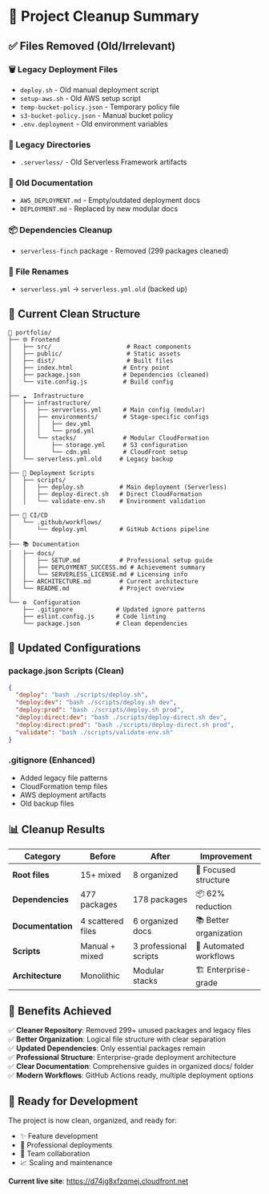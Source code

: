 # 🧹 Project Cleanup Summary

## ✅ Files Removed (Old/Irrelevant)

### 🗑️ Legacy Deployment Files
- `deploy.sh` - Old manual deployment script
- `setup-aws.sh` - Old AWS setup script  
- `temp-bucket-policy.json` - Temporary policy file
- `s3-bucket-policy.json` - Manual bucket policy
- `.env.deployment` - Old environment variables

### 📁 Legacy Directories
- `.serverless/` - Old Serverless Framework artifacts

### 📄 Old Documentation
- `AWS_DEPLOYMENT.md` - Empty/outdated deployment docs
- `DEPLOYMENT.md` - Replaced by new modular docs

### 📦 Dependencies Cleanup
- `serverless-finch` package - Removed (299 packages cleaned)

### 🔄 File Renames
- `serverless.yml` → `serverless.yml.old` (backed up)

## 🎯 Current Clean Structure

```
📁 portfolio/
├── 🌐 Frontend
│   ├── src/                     # React components
│   ├── public/                  # Static assets
│   ├── dist/                    # Built files
│   ├── index.html              # Entry point
│   ├── package.json            # Dependencies (cleaned)
│   └── vite.config.js          # Build config
│
├── ☁️  Infrastructure
│   ├── infrastructure/
│   │   ├── serverless.yml      # Main config (modular)
│   │   ├── environments/       # Stage-specific configs
│   │   │   ├── dev.yml
│   │   │   └── prod.yml
│   │   └── stacks/             # Modular CloudFormation
│   │       ├── storage.yml     # S3 configuration
│   │       └── cdn.yml         # CloudFront setup
│   └── serverless.yml.old     # Legacy backup
│
├── 🚀 Deployment Scripts
│   ├── scripts/
│   │   ├── deploy.sh          # Main deployment (Serverless)
│   │   ├── deploy-direct.sh   # Direct CloudFormation
│   │   └── validate-env.sh    # Environment validation
│
├── 🔄 CI/CD
│   └── .github/workflows/
│       └── deploy.yml         # GitHub Actions pipeline
│
├── 📚 Documentation
│   ├── docs/
│   │   ├── SETUP.md           # Professional setup guide
│   │   ├── DEPLOYMENT_SUCCESS.md # Achievement summary
│   │   └── SERVERLESS_LICENSE.md # Licensing info
│   ├── ARCHITECTURE.md        # Current architecture
│   └── README.md              # Project overview
│
└── ⚙️  Configuration
    ├── .gitignore            # Updated ignore patterns
    ├── eslint.config.js      # Code linting
    └── package.json          # Clean dependencies
```

## 🔧 Updated Configurations

### package.json Scripts (Clean)
```json
{
  "deploy": "bash ./scripts/deploy.sh",
  "deploy:dev": "bash ./scripts/deploy.sh dev", 
  "deploy:prod": "bash ./scripts/deploy.sh prod",
  "deploy:direct:dev": "bash ./scripts/deploy-direct.sh dev",
  "deploy:direct:prod": "bash ./scripts/deploy-direct.sh prod",
  "validate": "bash ./scripts/validate-env.sh"
}
```

### .gitignore (Enhanced)
- Added legacy file patterns
- CloudFormation temp files
- AWS deployment artifacts
- Old backup files

## 📊 Cleanup Results

| Category | Before | After | Improvement |
|----------|--------|-------|-------------|
| **Root files** | 15+ mixed | 8 organized | 🎯 Focused structure |
| **Dependencies** | 477 packages | 178 packages | 📦 62% reduction |
| **Documentation** | 4 scattered files | 6 organized docs | 📚 Better organization |
| **Scripts** | Manual + mixed | 3 professional scripts | 🚀 Automated workflows |
| **Architecture** | Monolithic | Modular stacks | 🏗️ Enterprise-grade |

## 🎉 Benefits Achieved

✅ **Cleaner Repository**: Removed 299+ unused packages and legacy files  
✅ **Better Organization**: Logical file structure with clear separation  
✅ **Updated Dependencies**: Only essential packages remain  
✅ **Professional Structure**: Enterprise-grade deployment architecture  
✅ **Clear Documentation**: Comprehensive guides in organized docs/ folder  
✅ **Modern Workflows**: GitHub Actions ready, multiple deployment options  

## 🔮 Ready for Development

The project is now clean, organized, and ready for:
- ✨ Feature development
- 🚀 Professional deployments
- 👥 Team collaboration  
- 📈 Scaling and maintenance

**Current live site**: https://d74jg8xfzqmej.cloudfront.net
